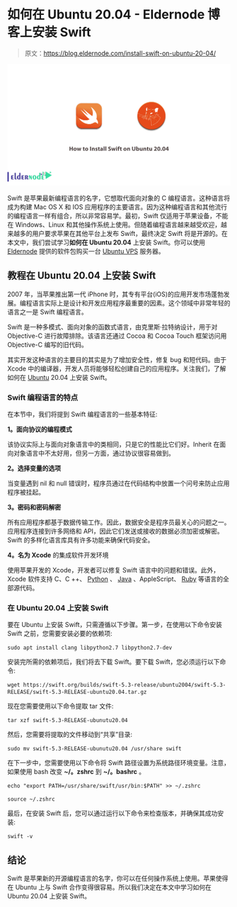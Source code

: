# 如何在 Ubuntu 20.04 - Eldernode 博客上安装 Swift

> 原文：<https://blog.eldernode.com/install-swift-on-ubuntu-20-04/>

![How to Install Swift on Ubuntu 20.04](img/f9b8f83635f27ec281442ee62e7e5b13.png)

Swift 是苹果最新编程语言的名字，它想取代面向对象的 C 编程语言。这种语言将成为构建 Mac OS X 和 IOS 应用程序的主要语言。因为这种编程语言和其他流行的编程语言一样有组合，所以非常容易学。最初，Swift 仅适用于苹果设备，不能在 Windows、Linux 和其他操作系统上使用。但随着编程语言越来越受欢迎，越来越多的用户要求苹果在其他平台上发布 Swift，最终决定 Swift 将是开源的。在本文中，我们尝试学习**如何在 Ubuntu 20.04** 上安装 Swift。你可以使用 [Eldernode](https://eldernode.com/) 提供的软件包购买一台 [Ubuntu VPS](https://eldernode.com/ubuntu-vps/) 服务器。

## **教程在 Ubuntu 20.04 上安装 Swift**

2007 年，当苹果推出第一代 iPhone 时，其专有平台(iOS)的应用开发市场蓬勃发展。编程语言实际上是设计和开发应用程序最重要的因素。这个领域中非常年轻的语言之一是 Swift 编程语言。

Swift 是一种多模式、面向对象的函数式语言，由克里斯·拉特纳设计，用于对 Objective-C 进行故障排除。该语言还通过 Cocoa 和 Cocoa Touch 框架访问用 Objective-C 编写的旧代码。

其实开发这种语言的主要目的其实是为了增加安全性，修复 bug 和短代码。由于 Xcode 中的编译器，开发人员将能够轻松创建自己的应用程序。关注我们，了解如何在 [Ubuntu](https://blog.eldernode.com/tag/ubuntu/) 20.04 上安装 Swift。

### **Swift 编程语言的特点**

在本节中，我们将提到 Swift 编程语言的一些基本特征:

**1。面向协议的编程模式**

该协议实际上与面向对象语言中的类相同，只是它的性能比它们好。Inherit 在面向对象语言中不太好用，但另一方面，通过协议很容易做到。

**2。选择变量的选项**

当变量遇到 nil 和 null 错误时，程序员通过在代码结构中放置一个问号来防止应用程序被挂起。

**3。密码和密码解密**

所有应用程序都基于数据传输工作。因此，数据安全是程序员最关心的问题之一。应用程序连接到许多网络和 API，因此它们发送或接收的数据必须加密或解密。Swift 的多样化语言库具有许多功能来确保代码安全。

**4。名为 Xcode** 的集成软件开发环境

使用苹果开发的 Xcode，开发者可以修复 Swift 语言中的问题和错误。此外，Xcode 软件支持 C、C ++、 [Python](https://blog.eldernode.com/install-python-3-ubuntu-20/) 、 [Java](https://blog.eldernode.com/install-java-apt-ubuntu-20/) 、AppleScript、 [Ruby](https://blog.eldernode.com/install-ruby-centos8/) 等语言的全部源代码。

### **在 Ubuntu 20.04 上安装 Swift**

要在 Ubuntu 上安装 Swift，只需遵循以下步骤。第一步，在使用以下命令安装 Swift 之前，您需要安装必要的依赖项:

```
sudo apt install clang libpython2.7 libpython2.7-dev
```

安装完所需的依赖项后，我们将去下载 Swift。要下载 Swift，您必须运行以下命令:

```
wget https://swift.org/builds/swift-5.3-release/ubuntu2004/swift-5.3-RELEASE/swift-5.3-RELEASE-ubuntu20.04.tar.gz
```

现在您需要使用以下命令提取 tar 文件:

```
tar xzf swift-5.3-RELEASE-ubunutu20.04
```

然后，您需要将提取的文件移动到“共享”目录:

```
sudo mv swift-5.3-RELEASE-ubunutu20.04 /usr/share swift
```

在下一步中，您需要使用以下命令将 Swift 路径设置为系统路径环境变量。注意，如果使用 bash 改变 **~/。zshrc** 到 **~/。bashrc** 。

```
echo "export PATH=/usr/share/swift/usr/bin:$PATH" >> ~/.zshrc
```

```
source ~/.zshrc
```

最后，在安装 Swift 后，您可以通过运行以下命令来检查版本，并确保其成功安装:

```
swift -v
```

## 结论

Swift 是苹果新的开源编程语言的名字，你可以在任何操作系统上使用。苹果使得在 Ubuntu 上与 Swift 合作变得很容易。所以我们决定在本文中学习如何在 Ubuntu 20.04 上安装 Swift。